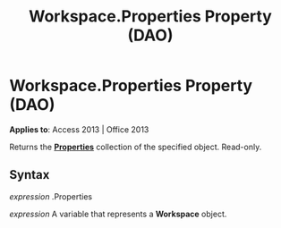﻿---
title: Workspace.Properties Property (DAO)
TOCTitle: Properties Property
ms:assetid: fe2e8d83-5081-4a2c-d2bb-53fbcbd13210
ms:mtpsurl: https://msdn.microsoft.com/en-us/library/Ff837262(v=office.15)
ms:contentKeyID: 48548928
ms.date: 09/18/2015
mtps_version: v=office.15
---

# Workspace.Properties Property (DAO)


**Applies to**: Access 2013 | Office 2013

Returns the **[Properties](properties-collection-dao.md)** collection of the specified object. Read-only.

## Syntax

*expression* .Properties

*expression* A variable that represents a **Workspace** object.

